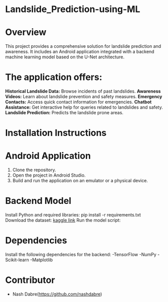 # Landslide_Prediction-using-ML

# Overview
This project provides a comprehensive solution for landslide prediction and awareness. It includes an Android application integrated with a backend machine learning model based on the U-Net architecture. 

# The application offers:
**Historical Landslide Data:** Browse incidents of past landslides.
**Awareness Videos:** Learn about landslide prevention and safety measures.
**Emergency Contacts:** Access quick contact information for emergencies.
**Chatbot Assistance:** Get interactive help for queries related to landslides and safety.
**Landslide Prediction:** Predicts the landslide prone areas.

# Installation Instructions
# Android Application
1. Clone the repository.
2. Open the project in Android Studio.
3. Build and run the application on an emulator or a physical device.

# Backend Model
Install Python and required libraries:
  pip install -r requirements.txt  
Download the dataset:
  [kaggle link](https://www.kaggle.com/datasets/tekbahadurkshetri/landslide4sense)
Run the model script:

# Dependencies
Install the following dependencies for the backend:
  -TensorFlow
  -NumPy
  -Scikit-learn
  -Matplotlib

# Contributor
 - Nash Dabre(https://github.com/nashdabre)
